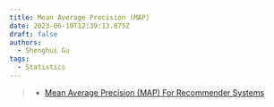 ```yaml
---
title: Mean Average Precision (MAP)
date: 2023-06-10T12:39:13.875Z
draft: false
authors:
  - Shenghui Gu
tags:
  - Statistics
---
```


> - [Mean Average Precision (MAP) For Recommender Systems](http://sdsawtelle.github.io/blog/output/mean-average-precision-MAP-for-recommender-systems.html#MAP-for-Recommender-Algorithms)
